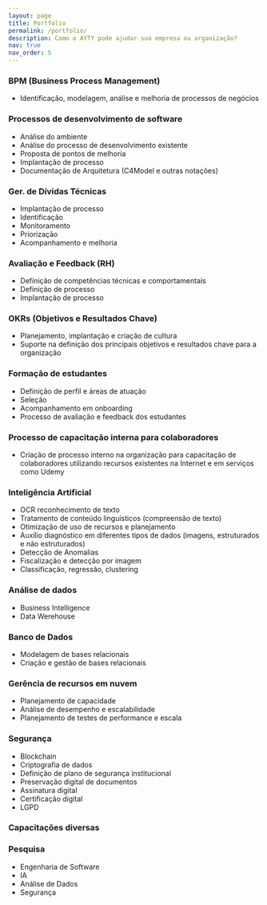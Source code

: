 ```yaml
---
layout: page
title: Portfolio
permalink: /portfolio/
description: Como o AYTY pode ajudar sua empresa ou organização?
nav: true
nav_order: 5
---
```


### BPM (Business Process Management)
* Identificação, modelagem, análise e melhoria de processos de negócios

### Processos de desenvolvimento de software
* Análise do ambiente
* Análise do processo de desenvolvimento existente
* Proposta de pontos de melhoria
* Implantação de processo
* Documentação de Arquitetura (C4Model e outras notações)

### Ger. de Dívidas Técnicas
* Implantação de processo
* Identificação
* Monitoramento
* Priorização
* Acompanhamento e melhoria

### Avaliação e Feedback (RH)
* Definição de competências técnicas e comportamentais
* Definição de processo
* Implantação de processo

### OKRs (Objetivos e Resultados Chave)
* Planejamento, implantação e criação de cultura
* Suporte na definição dos principais objetivos e resultados chave para a organização

### Formação de estudantes
* Definição de perfil e áreas de atuação
* Seleção
* Acompanhamento em onboarding
* Processo de avaliação e feedback dos estudantes


### Processo de capacitação interna para colaboradores
* Criação de processo interno na organização para capacitação de colaboradores utilizando recursos existentes na Internet e em serviços como Udemy

### Inteligência Artificial
* OCR reconhecimento de texto
* Tratamento de conteúdo linguísticos (compreensão de texto)
* Otimização de uso de recursos e planejamento
* Auxílio diagnóstico em diferentes tipos de dados (imagens, estruturados e não estruturados)
* Detecção de Anomalias
* Fiscalização e detecção por imagem
* Classificação, regressão, clustering

### Análise de dados
* Business Intelligence
* Data Werehouse

### Banco de Dados
* Modelagem de bases relacionais
* Criação e gestão de bases relacionais

### Gerência de recursos em nuvem
* Planejamento de capacidade
* Análise de desempenho e escalabilidade
* Planejamento de testes de performance e escala

### Segurança
* Blockchain
* Criptografia de dados
* Definição de plano de segurança institucional
* Preservação digital de documentos
* Assinatura digital
* Certificação digital
* LGPD

### Capacitações diversas

### Pesquisa
* Engenharia de Software
* IA
* Análise de Dados
* Segurança
